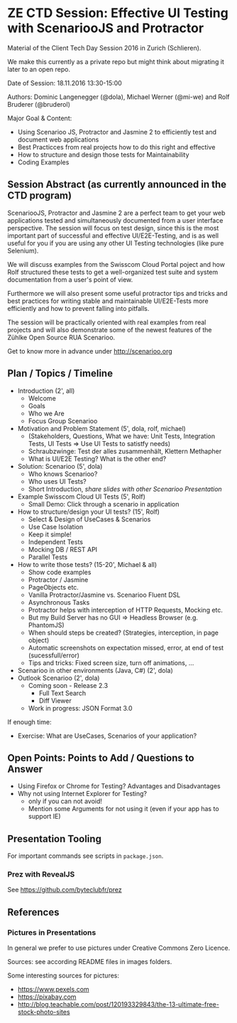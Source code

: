 # ZE CTD Session: Effective UI Testing with ScenariooJS and Protractor

Material of the Client Tech Day Session 2016 in Zurich (Schlieren).

We make this currently as a private repo but might think about migrating it later to an open repo.

Date of Session: 18.11.2016 13:30-15:00

Authors: Dominic Langenegger (@dola), Michael Werner (@mi-we) and Rolf Bruderer (@bruderol)

Major Goal & Content: 
* Using Scenarioo JS, Protractor and Jasmine 2 to efficiently test and document web applications
* Best Practicces from real projects how to do this right and effective
* How to structure and design those tests for Maintainability
* Coding Examples

## Session Abstract (as currently announced in the CTD program)

ScenariooJS, Protractor and Jasmine 2 are a perfect team to get your web applications tested and simultaneously documented from a user interface perspective. The session will focus on test design, since this is the most 
important part of successful and effective UI/E2E-Testing, and is as well useful for you if you are using any other UI Testing technologies (like pure Selenium).

We will discuss examples from the Swisscom Cloud Portal poject and how Rolf structured these tests to get a well-organized test suite and system documentation from a user's point of view. 

Furthermore we will also present some useful protractor tips and tricks and best practices for writing stable and maintainable UI/E2E-Tests more efficiently and how to prevent falling into pitfalls.

The session will be practically oriented with real examples from real projects and will also demonstrate some of the newest features of the Zühlke Open Source RUA Scenarioo. 

Get to know more in advance under http://scenarioo.org

## Plan / Topics / Timeline

 - Introduction (2', all)
     - Welcome
     - Goals
     - Who we Are
     - Focus Group Scenarioo
 - Motivation and Problem Statement (5', dola, rolf, michael)
   - (Stakeholders, Questions, What we have: Unit Tests, Integration Tests, UI Tests => Use UI Tests to satistfy needs)
   - Schraubzwinge: Test der alles zusammenhält, Klettern Methapher
   - What is UI/E2E Testing? What is the other end?
 - Solution: Scenarioo (5', dola)
   - Who knows Scenarioo?
   - Who uses UI Tests?
   - Short Introduction, _share slides with other Scenarioo Presentation_
 - Example Swisscom Cloud UI Tests (5', Rolf)
    - Small Demo: Click through a scenario in application
 - How to structure/design your UI tests? (15', Rolf)    
	- Select & Design of UseCases & Scenarios	
	- Use Case Isolation
	- Keep it simple!	
	- Independent Tests
	- Mocking DB / REST API
	- Parallel Tests
 - How to write those tests? (15-20', Michael & all)
   - Show code examples
   - Protractor / Jasmine
   - PageObjects etc.
   - Vanilla Protractor/Jasmine vs. Scenarioo Fluent DSL
   - Asynchronous Tasks
   - Protractor helps with interception of HTTP Requests, Mocking etc.
   - But my Build Server has no GUI => Headless Browser (e.g. PhantomJS)
   - When should steps be created? (Strategies, interception, in page object)
   - Automatic screenshots on expectation missed, error, at end of test (sucessfull/error)
   - Tips and tricks: Fixed screen size, turn off animations, ...
 - Scenarioo in other environments (Java, C#) (2', dola)
 - Outlook Scenarioo (2', dola)
    - Coming soon - Release 2.3
       - Full Text Search
       - Diff Viewer
	- Work in progress: JSON Format 3.0

If enough time:
 - Exercise: What are UseCases, Scenarios of your application?

## Open Points: Points to Add / Questions to Answer

* Using Firefox or Chrome for Testing? Advantages and Disadvantages
* Why not using Internet Explorer for Testing?
    * only if you can not avoid!
    * Mention some Arguments for not using it (even if your app has to support IE)


## Presentation Tooling

For important commands see scripts in `package.json`.

### Prez with RevealJS

See https://github.com/byteclubfr/prez

## References

### Pictures in Presentations

In general we prefer to use pictures under Creative Commons Zero Licence.

Sources: see according README files in images folders.

Some interesting sources for pictures:

* https://www.pexels.com
* https://pixabay.com
* http://blog.teachable.com/post/120193329843/the-13-ultimate-free-stock-photo-sites
